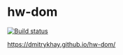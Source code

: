 # hw-dom

[![Build status](https://ci.appveyor.com/api/projects/status/k9ifoikn8e7lgvle?svg=true)](https://ci.appveyor.com/project/dmitrykhay/hw-dom)


https://dmitrykhay.github.io/hw-dom/

